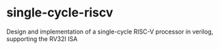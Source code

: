 # single-cycle-riscv
Design and implementation of a single-cycle RISC-V processor in verilog, supporting the RV32I ISA
